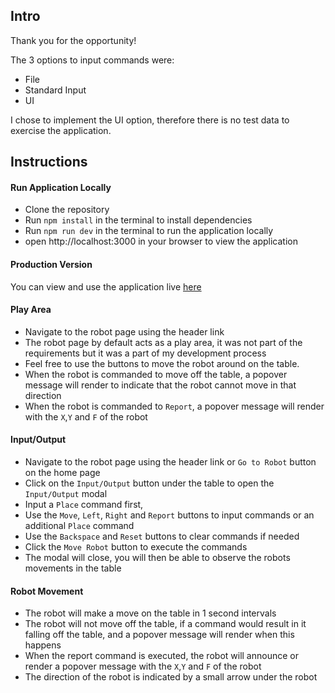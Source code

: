 ## Intro

Thank you for the opportunity!

The 3 options to input commands were:

- File
- Standard Input
- UI

I chose to implement the UI option, therefore there is no test data to exercise the application.

## Instructions

#### Run Application Locally

- Clone the repository
- Run `npm install` in the terminal to install dependencies
- Run `npm run dev` in the terminal to run the application locally
- open http://localhost:3000 in your browser to view the application

#### Production Version

You can view and use the application live [here](https://adrian-iacuone-connexion-test.netlify.app/)

#### Play Area

- Navigate to the robot page using the header link
- The robot page by default acts as a play area, it was not part of the requirements but it was a part of my development process
- Feel free to use the buttons to move the robot around on the table.
- When the robot is commanded to move off the table, a popover message will render to indicate that the robot cannot move in that direction
- When the robot is commanded to `Report`, a popover message will render with the `X`,`Y` and `F` of the robot

#### Input/Output

- Navigate to the robot page using the header link or `Go to Robot` button on the home page
- Click on the `Input/Output` button under the table to open the `Input/Output` modal
- Input a `Place` command first,
- Use the `Move`, `Left`, `Right` and `Report` buttons to input commands or an additional `Place` command
- Use the `Backspace` and `Reset` buttons to clear commands if needed
- Click the `Move Robot` button to execute the commands
- The modal will close, you will then be able to observe the robots movements in the table

#### Robot Movement

- The robot will make a move on the table in 1 second intervals
- The robot will not move off the table, if a command would result in it falling off the table, and a popover message will render when this happens
- When the report command is executed, the robot will announce or render a popover message with the `X`,`Y` and `F` of the robot
- The direction of the robot is indicated by a small arrow under the robot
